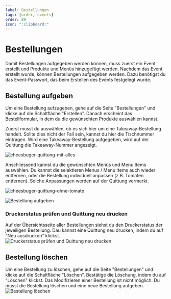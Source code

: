 ```yaml
---
label: Bestellungen
tags: [order, events]
order: 89
icon: ":clipboard:"
---
```

# Bestellungen
Damit Bestellungen aufgegeben werden können, muss zuerst ein Event erstellt und Produkte und Menüs hinzugefügt werden. 
Nachdem das Event erstellt wurde, können Bestellungen aufgegeben werden. Dazu benötigst du das Event-Passwort, das beim Erstellen des Events festgelegt wurde.

## Bestellung aufgeben
Um eine Bestellung aufzugeben, gehe auf die Seite "Bestellungen" und klicke auf die Schaltfläche "Erstellen". Danach erscheint das Bestellformular, in dem du die gewünschten Produkte auswählen kannst.

Zuerst musst du auswählen, ob es sich hier um eine Takeaway-Bestellung handelt. Sollte dies nicht der Fall sein, kannst du hier die Tischnummer eintragen.
Wird eine Takeaway-Bestellung aufgegeben, wird auf der Quittung die Takeaway-Nummer angezeigt.

![cheesbuger-quittung-mit-alles](assets/cheesbuger-quittung-mit-alles.jpg)

Anschliessend kannst du die gewünschten Menüs und Menu Items auswählen.
Du kannst die selektieren Menus / Menu Items auch wieder entfernen, oder die Bestellung individuell anpassen (z.B. Tomaten entfernen).
Solche Anpassungen werden auf der Quittung vermerkt.

![cheesbuger-quittung-ohne-tomate](assets/cheesbuger-quittung-ohne-tomate.jpg)

![Bestellung aufgeben](assets/create-order.gif)

### Druckerstatus prüfen und Quittung neu drucken
Auf der Übersichtsseite aller Bestellungen siehst du den Druckerstatus der jeweiligen Bestellung. Dau kannst eine Quittung neu drucken, indem du auf "Neu ausdrucken" klickst.
![Druckerstatus prüfen und Quittung neu drucken](assets/orders-printer-status.png)

## Bestellung löschen
Um eine Bestellung zu löschen, gehe auf die Seite "Bestellungen" und klicke auf die Schaltfläche "Löschen". Bestätige die Löschung, indem du auf "Löschen" klickst.
Das Modifizieren einer Bestellung ist nicht möglich. Du musst die Bestellung löschen und eine neue Bestellung aufgeben.
![Bestellung löschen](assets/delete-order.gif)
